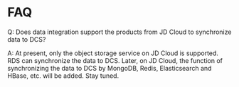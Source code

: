 # FAQ

Q: Does data integration support the products from JD Cloud to synchronize data to DCS?

A: At present, only the object storage service on JD Cloud is supported. RDS can synchronize the data to DCS. Later, on JD Cloud, the function of synchronizing the data to DCS by MongoDB, Redis, Elasticsearch and HBase, etc. will be added. Stay tuned.